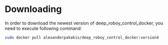# Downloading
In order to download the newest version of deep_roboy_control_docker, you need to execute following command:
```bash
sudo docker pull alexanderpakakis/deep_roboy_control_docker:version4
```